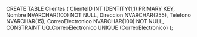 CREATE TABLE Clientes (
    ClienteID INT IDENTITY(1,1) PRIMARY KEY,
    Nombre NVARCHAR(100) NOT NULL,
    Direccion NVARCHAR(255),
    Telefono NVARCHAR(15),
    CorreoElectronico NVARCHAR(100) NOT NULL,
    CONSTRAINT UQ_CorreoElectronico UNIQUE (CorreoElectronico)
);
